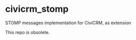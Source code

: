 civicrm_stomp
=============

STOMP messages implementation for CiviCRM, as extension

This repo is obsolete.
